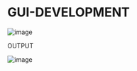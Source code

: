 # GUI-DEVELOPMENT
![image](https://github.com/richasingh-92/GUI-DEVELOPMENT/assets/91095253/b99074b5-d60d-488d-ac76-96155062ced4)

OUTPUT 

![image](https://github.com/richasingh-92/GUI-DEVELOPMENT/assets/91095253/91a92b6a-4385-446b-a3ab-ecd6461bc97d)


